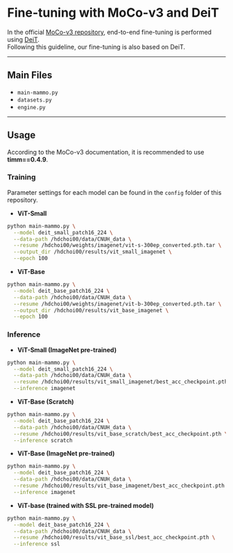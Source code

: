 # Fine-tuning with MoCo-v3 and DeiT

In the official [MoCo-v3 repository](https://github.com/facebookresearch/moco-v3), end-to-end fine-tuning is performed using [DeiT](https://github.com/facebookresearch/deit).  
Following this guideline, our fine-tuning is also based on DeiT.

---

## Main Files
- `main-mammo.py`
- `datasets.py`
- `engine.py`

---

## Usage

According to the MoCo-v3 documentation, it is recommended to use **timm==0.4.9**.

### Training

Parameter settings for each model can be found in the `config` folder of this repository.

- **ViT-Small**
```bash
python main-mammo.py \
  --model deit_small_patch16_224 \
  --data-path /hdchoi00/data/CNUH_data \
  --resume /hdchoi00/weights/imagenet/vit-s-300ep_converted.pth.tar \
  --output_dir /hdchoi00/results/vit_small_imagenet \
  --epoch 100
```
- **ViT-Base**
```bash
python main-mammo.py \
  --model deit_base_patch16_224 \
  --data-path /hdchoi00/data/CNUH_data \
  --resume /hdchoi00/weights/imagenet/vit-b-300ep_converted.pth.tar \
  --output_dir /hdchoi00/results/vit_base_imagenet \
  --epoch 100
```

### Inference

- **ViT-Small (ImageNet pre-trained)**
```bash
python main-mammo.py \
  --model deit_small_patch16_224 \
  --data-path /hdchoi00/data/CNUH_data \
  --resume /hdchoi00/results/vit_small_imagenet/best_acc_checkpoint.pth \
  --inference imagenet
```

- **ViT-Base (Scratch)**
```bash
python main-mammo.py \
  --model deit_base_patch16_224 \
  --data-path /hdchoi00/data/CNUH_data \
  --resume /hdchoi00/results/vit_base_scratch/best_acc_checkpoint.pth \
  --inference scratch
```

- **ViT-Base (ImageNet pre-trained)**
```bash
python main-mammo.py \
  --model deit_base_patch16_224 \
  --data-path /hdchoi00/data/CNUH_data \
  --resume /hdchoi00/results/vit_base_imagenet/best_acc_checkpoint.pth \
  --inference imagenet
```

- **ViT-base (trained with SSL pre-trained model)**
```bash
python main-mammo.py \
  --model deit_base_patch16_224 \
  --data-path /hdchoi00/data/CNUH_data \
  --resume /hdchoi00/results/vit_base_ssl/best_acc_checkpoint.pth \
  --inference ssl
